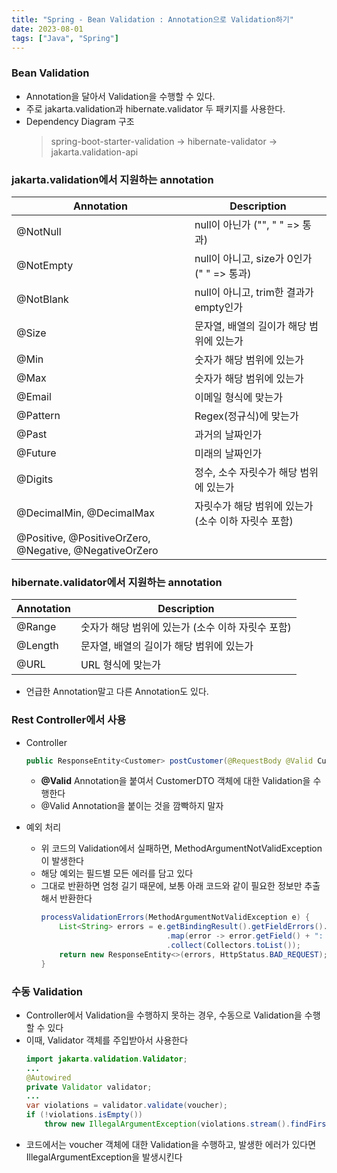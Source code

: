 ```yaml
---
title: "Spring - Bean Validation : Annotation으로 Validation하기"
date: 2023-08-01
tags: ["Java", "Spring"]
---
```


### Bean Validation
- Annotation을 달아서 Validation을 수행할 수 있다.
- 주로 jakarta.validation과 hibernate.validator 두 패키지를 사용한다.
- Dependency Diagram 구조
  > spring-boot-starter-validation -> hibernate-validator -> jakarta.validation-api

### jakarta.validation에서 지원하는 annotation
| Annotation | Description                                            |
|------------|--------------------------------------------------------|
| @NotNull   | null이 아닌가 ("", " " => 통과)           |
| @NotEmpty  | null이 아니고, size가 0인가 (" " => 통과)  |
| @NotBlank  | null이 아니고, trim한 결과가 empty인가     |
| @Size      | 문자열, 배열의 길이가 해당 범위에 있는가     |
| @Min       | 숫자가 해당 범위에 있는가                  |
| @Max       | 숫자가 해당 범위에 있는가                  |
| @Email     | 이메일 형식에 맞는가                      |
| @Pattern   | Regex(정규식)에 맞는가                    |
| @Past      | 과거의 날짜인가                           |
| @Future    | 미래의 날짜인가                           |
| @Digits    | 정수, 소수 자릿수가 해당 범위에 있는가       |
| @DecimalMin, @DecimalMax | 자릿수가 해당 범위에 있는가 (소수 이하 자릿수 포함)  |
| @Positive, @PositiveOrZero, @Negative, @NegativeOrZero |


### hibernate.validator에서 지원하는 annotation
| Annotation | Description                              |
|------------|------------------------------------------|
| @Range  | 숫자가 해당 범위에 있는가 (소수 이하 자릿수 포함) |
| @Length | 문자열, 배열의 길이가 해당 범위에 있는가         |
| @URL    | URL 형식에 맞는가                             |

- 언급한 Annotation말고 다른 Annotation도 있다.

### Rest Controller에서 사용
- Controller
    ```java
    public ResponseEntity<Customer> postCustomer(@RequestBody @Valid CustomerDTO customerDTO) {...}
    ```
    - **@Valid** Annotation을 붙여서 CustomerDTO 객체에 대한 Validation을 수행한다
    - @Valid Annotation을 붙이는 것을 깜빡하지 말자

- 예외 처리
    - 위 코드의 Validation에서 실패하면, MethodArgumentNotValidException이 발생한다
    - 해당 예외는 필드별 모든 에러를 담고 있다
    - 그대로 반환하면 엄청 길기 때문에, 보통 아래 코드와 같이 필요한 정보만 추출해서 반환한다
        ```java
        processValidationErrors(MethodArgumentNotValidException e) {
            List<String> errors = e.getBindingResult().getFieldErrors().stream()
                                    .map(error -> error.getField() + ": " + error.getDefaultMessage())
                                    .collect(Collectors.toList());
            return new ResponseEntity<>(errors, HttpStatus.BAD_REQUEST);
        }
        ```

### 수동 Validation
- Controller에서 Validation을 수행하지 못하는 경우, 수동으로 Validation을 수행할 수 있다
- 이때, Validator 객체를 주입받아서 사용한다
    ```java
    import jakarta.validation.Validator;
    ...
    @Autowired
    private Validator validator;
    ...
    var violations = validator.validate(voucher);
    if (!violations.isEmpty())
        throw new IllegalArgumentException(violations.stream().findFirst().get().getMessage());
    ```
- 코드에서는 voucher 객체에 대한 Validation을 수행하고, 발생한 에러가 있다면 IllegalArgumentException을 발생시킨다
